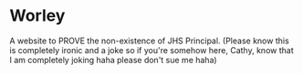 # Worley
A website to PROVE the non-existence of JHS Principal. (Please know this is completely ironic and a joke so if you're somehow here, Cathy, know that I am completely joking haha please don't sue me haha)
